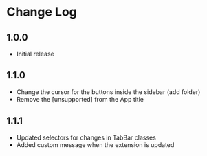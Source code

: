 # Change Log

## 1.0.0
- Initial release

## 1.1.0
- Change the cursor for the buttons inside the sidebar (add folder)
- Remove the [unsupported] from the App title

## 1.1.1
- Updated selectors for changes in TabBar classes
- Added custom message when the extension is updated
